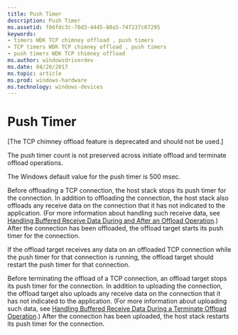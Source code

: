 ```yaml
---
title: Push Timer
description: Push Timer
ms.assetid: f06fdc3c-70d3-4445-80a5-747237c07295
keywords:
- timers WDK TCP chimney offload , push timers
- TCP timers WDK TCP chimney offload , push timers
- push timers WDK TCP chimney offload
ms.author: windowsdriverdev
ms.date: 04/20/2017
ms.topic: article
ms.prod: windows-hardware
ms.technology: windows-devices
---
```


# Push Timer


\[The TCP chimney offload feature is deprecated and should not be used.\]

The push timer count is not preserved across initiate offload and terminate offload operations.

The Windows default value for the push timer is 500 msec.

Before offloading a TCP connection, the host stack stops its push timer for the connection. In addition to offloading the connection, the host stack also offloads any receive data on the connection that it has not indicated to the application. (For more information about handling such receive data, see [Handling Buffered Receive Data During and After an Offload Operation](handling-buffered-receive-data-during-and-after-an-offload-operation.md).) After the connection has been offloaded, the offload target starts its push timer for the connection.

If the offload target receives any data on an offloaded TCP connection while the push timer for that connection is running, the offload target should restart the push timer for that connection.

Before terminating the offload of a TCP connection, an offload target stops its push timer for the connection. In addition to uploading the connection, the offload target also uploads any receive data on the connection that it has not indicated to the application. (For more information about uploading such data, see [Handling Buffered Receive Data During a Terminate Offload Operation](handling-buffered-receive-data-during-a-terminate-offload-operation.md).) After the connection has been uploaded, the host stack restarts its push timer for the connection.

 

 





